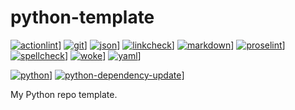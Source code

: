 # python-template

 [![actionlint](https://github.com/vpayno/python-template/actions/workflows/actionlint.yaml/badge.svg?branch=main)](https://github.com/vpayno/python-template/actions/workflows/actionlint.yaml)]
 [![git](https://github.com/vpayno/python-template/actions/workflows/git.yaml/badge.svg?branch=main)](https://github.com/vpayno/python-template/actions/workflows/git.yaml)]
 [![json](https://github.com/vpayno/python-template/actions/workflows/json.yaml/badge.svg?branch=main)](https://github.com/vpayno/python-template/actions/workflows/json.yaml)]
 [![linkcheck](https://github.com/vpayno/python-template/actions/workflows/linkcheck.yaml/badge.svg?branch=main)](https://github.com/vpayno/python-template/actions/workflows/linkcheck.yaml)]
 [![markdown](https://github.com/vpayno/python-template/actions/workflows/markdown.yaml/badge.svg?branch=main)](https://github.com/vpayno/python-template/actions/workflows/markdown.yaml)]
 [![proselint](https://github.com/vpayno/python-template/actions/workflows/proselint.yaml/badge.svg?branch=main)](https://github.com/vpayno/python-template/actions/workflows/proselint.yaml)]
 [![spellcheck](https://github.com/vpayno/python-template/actions/workflows/spellcheck.yaml/badge.svg?branch=main)](https://github.com/vpayno/python-template/actions/workflows/spellcheck.yaml)]
 [![woke](https://github.com/vpayno/python-template/actions/workflows/woke.yaml/badge.svg?branch=main)](https://github.com/vpayno/python-template/actions/workflows/woke.yaml)]
 [![yaml](https://github.com/vpayno/python-template/actions/workflows/yaml.yaml/badge.svg?branch=main)](https://github.com/vpayno/python-template/actions/workflows/yaml.yaml)]

 [![python](https://github.com/vpayno/python-template/actions/workflows/python.yaml/badge.svg?branch=main)](https://github.com/vpayno/python-template/actions/workflows/python.yaml)]
 [![python-dependency-update](https://github.com/vpayno/python-template/actions/workflows/python-dependency-update.yaml/badge.svg?branch=main)](https://github.com/vpayno/python-template/actions/workflows/python-dependency-update.yaml)]

My Python repo template.
